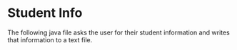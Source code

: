 # Student Info
The following java file asks the user for their student information and writes that information to a text file.
